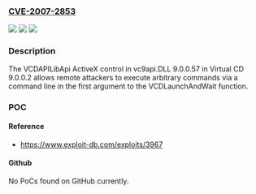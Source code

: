 ### [CVE-2007-2853](https://cve.mitre.org/cgi-bin/cvename.cgi?name=CVE-2007-2853)
![](https://img.shields.io/static/v1?label=Product&message=n%2Fa&color=blue)
![](https://img.shields.io/static/v1?label=Version&message=n%2Fa&color=blue)
![](https://img.shields.io/static/v1?label=Vulnerability&message=n%2Fa&color=brighgreen)

### Description

The VCDAPILibApi ActiveX control in vc9api.DLL 9.0.0.57 in Virtual CD 9.0.0.2 allows remote attackers to execute arbitrary commands via a command line in the first argument to the VCDLaunchAndWait function.

### POC

#### Reference
- https://www.exploit-db.com/exploits/3967

#### Github
No PoCs found on GitHub currently.

